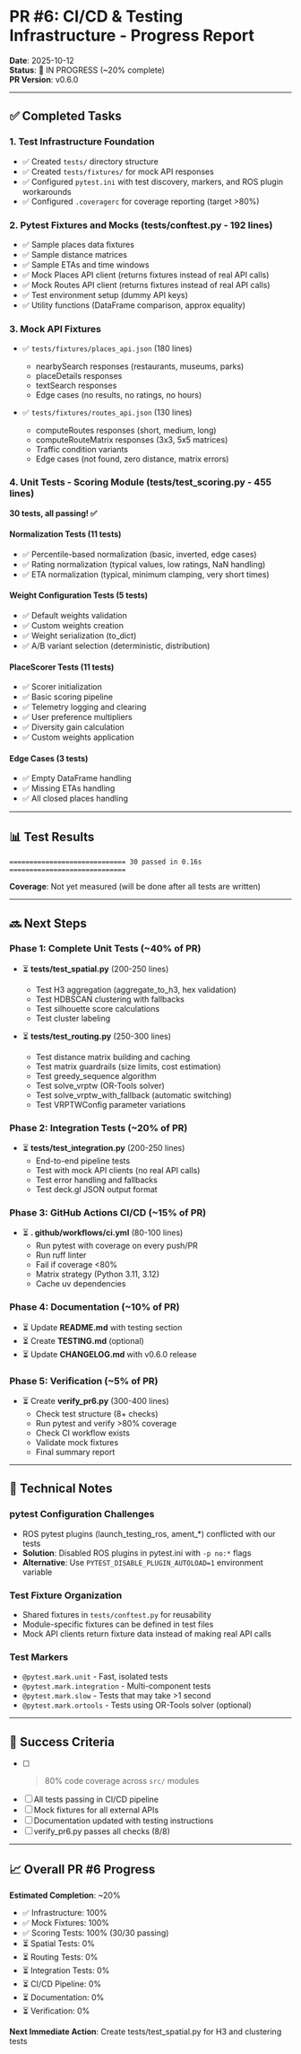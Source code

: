 # PR #6: CI/CD & Testing Infrastructure - Progress Report

**Date**: 2025-10-12  
**Status**: 🔄 IN PROGRESS (~20% complete)  
**PR Version**: v0.6.0

---

## ✅ Completed Tasks

### 1. Test Infrastructure Foundation
- ✅ Created `tests/` directory structure
- ✅ Created `tests/fixtures/` for mock API responses  
- ✅ Configured `pytest.ini` with test discovery, markers, and ROS plugin workarounds
- ✅ Configured `.coveragerc` for coverage reporting (target >80%)

### 2. Pytest Fixtures and Mocks (tests/conftest.py - 192 lines)
- ✅ Sample places data fixtures
- ✅ Sample distance matrices  
- ✅ Sample ETAs and time windows
- ✅ Mock Places API client (returns fixtures instead of real API calls)
- ✅ Mock Routes API client (returns fixtures instead of real API calls)
- ✅ Test environment setup (dummy API keys)
- ✅ Utility functions (DataFrame comparison, approx equality)

### 3. Mock API Fixtures
- ✅ `tests/fixtures/places_api.json` (180 lines)
  - nearbySearch responses (restaurants, museums, parks)
  - placeDetails responses
  - textSearch responses
  - Edge cases (no results, no ratings, no hours)
  
- ✅ `tests/fixtures/routes_api.json` (130 lines)
  - computeRoutes responses (short, medium, long)
  - computeRouteMatrix responses (3x3, 5x5 matrices)
  - Traffic condition variants
  - Edge cases (not found, zero distance, matrix errors)

### 4. Unit Tests - Scoring Module (tests/test_scoring.py - 455 lines)
**30 tests, all passing! ✅**

#### Normalization Tests (11 tests)
- ✅ Percentile-based normalization (basic, inverted, edge cases)
- ✅ Rating normalization (typical values, low ratings, NaN handling)
- ✅ ETA normalization (typical, minimum clamping, very short times)

#### Weight Configuration Tests (5 tests)  
- ✅ Default weights validation
- ✅ Custom weights creation
- ✅ Weight serialization (to_dict)
- ✅ A/B variant selection (deterministic, distribution)

#### PlaceScorer Tests (11 tests)
- ✅ Scorer initialization
- ✅ Basic scoring pipeline
- ✅ Telemetry logging and clearing
- ✅ User preference multipliers
- ✅ Diversity gain calculation
- ✅ Custom weights application

#### Edge Cases (3 tests)
- ✅ Empty DataFrame handling
- ✅ Missing ETAs handling
- ✅ All closed places handling

---

## 📊 Test Results

```
============================= 30 passed in 0.16s =============================
```

**Coverage**: Not yet measured (will be done after all tests are written)

---

## 🔜 Next Steps

### Phase 1: Complete Unit Tests (~40% of PR)
- ⏳ **tests/test_spatial.py** (200-250 lines)
  - Test H3 aggregation (aggregate_to_h3, hex validation)
  - Test HDBSCAN clustering with fallbacks
  - Test silhouette score calculations
  - Test cluster labeling
  
- ⏳ **tests/test_routing.py** (250-300 lines)
  - Test distance matrix building and caching
  - Test matrix guardrails (size limits, cost estimation)
  - Test greedy_sequence algorithm
  - Test solve_vrptw (OR-Tools solver)
  - Test solve_vrptw_with_fallback (automatic switching)
  - Test VRPTWConfig parameter variations

### Phase 2: Integration Tests (~20% of PR)
- ⏳ **tests/test_integration.py** (200-250 lines)
  - End-to-end pipeline tests
  - Test with mock API clients (no real API calls)
  - Test error handling and fallbacks
  - Test deck.gl JSON output format

### Phase 3: GitHub Actions CI/CD (~15% of PR)
- ⏳ **. github/workflows/ci.yml** (80-100 lines)
  - Run pytest with coverage on every push/PR
  - Run ruff linter
  - Fail if coverage <80%
  - Matrix strategy (Python 3.11, 3.12)
  - Cache uv dependencies

### Phase 4: Documentation (~10% of PR)
- ⏳ Update **README.md** with testing section
- ⏳ Create **TESTING.md** (optional)
- ⏳ Update **CHANGELOG.md** with v0.6.0 release

### Phase 5: Verification (~5% of PR)
- ⏳ Create **verify_pr6.py** (300-400 lines)
  - Check test structure (8+ checks)
  - Run pytest and verify >80% coverage
  - Check CI workflow exists
  - Validate mock fixtures
  - Final summary report

---

## 📝 Technical Notes

### pytest Configuration Challenges
- ROS pytest plugins (launch_testing_ros, ament_*) conflicted with our tests
- **Solution**: Disabled ROS plugins in pytest.ini with `-p no:*` flags
- **Alternative**: Use `PYTEST_DISABLE_PLUGIN_AUTOLOAD=1` environment variable

### Test Fixture Organization
- Shared fixtures in `tests/conftest.py` for reusability
- Module-specific fixtures can be defined in test files
- Mock API clients return fixture data instead of making real API calls

### Test Markers
- `@pytest.mark.unit` - Fast, isolated tests
- `@pytest.mark.integration` - Multi-component tests
- `@pytest.mark.slow` - Tests that may take >1 second
- `@pytest.mark.ortools` - Tests using OR-Tools solver (optional)

---

## 🎯 Success Criteria

- [ ] >80% code coverage across `src/` modules
- [ ] All tests passing in CI/CD pipeline
- [ ] Mock fixtures for all external APIs
- [ ] Documentation updated with testing instructions
- [ ] verify_pr6.py passes all checks (8/8)

---

## 📈 Overall PR #6 Progress

**Estimated Completion**: ~20%

- ✅ Infrastructure: 100%
- ✅ Mock Fixtures: 100%  
- ✅ Scoring Tests: 100% (30/30 passing)
- ⏳ Spatial Tests: 0%
- ⏳ Routing Tests: 0%
- ⏳ Integration Tests: 0%
- ⏳ CI/CD Pipeline: 0%
- ⏳ Documentation: 0%
- ⏳ Verification: 0%

**Next Immediate Action**: Create tests/test_spatial.py for H3 and clustering tests
